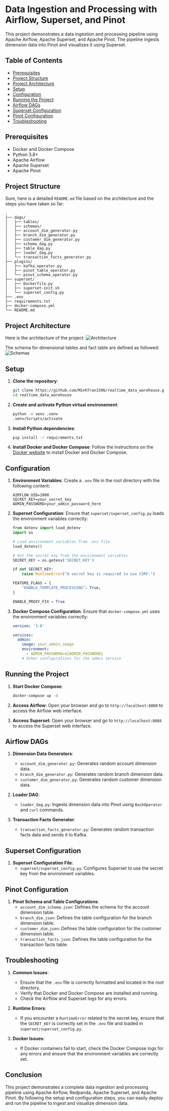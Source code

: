 # Data Ingestion and Processing with Airflow, Superset, and Pinot

This project demonstrates a data ingestion and processing pipeline using Apache Airflow, Apache Superset, and Apache Pinot. The pipeline ingests dimension data into Pinot and visualizes it using Superset.

## Table of Contents

- [Prerequisites](#prerequisites)
- [Project Structure](#project-structure)
- [Project Architecture](#project-architecture)
- [Setup](#setup)
- [Configuration](#configuration)
- [Running the Project](#running-the-project)
- [Airflow DAGs](#airflow-dags)
- [Superset Configuration](#superset-configuration)
- [Pinot Configuration](#pinot-configuration)
- [Troubleshooting](#troubleshooting)

## Prerequisites

- Docker and Docker Compose
- Python 3.8+
- Apache Airflow
- Apache Superset
- Apache Pinot

## Project Structure
Sure, here is a detailed `README.md` file based on the architecture and the steps you have taken so far:

```
.
├── dags/
│   ├── tables/
│   ├── schemas/
│   ├── account_dim_generator.py
│   ├── branch_dim_generator.py
│   ├── customer_dim_generator.py
│   ├── schema_dag.py
│   ├── table_dag.py
│   ├── loader_dag.py
│   └── transaction_facts_generator.py
├── plugins/
│   ├── kafka_operator.py
│   ├── pinot_table_operator.py
│   └── pinot_schema_operator.py
├── superset/
│   ├── Dockerfile.py
│   ├── superset-init.sh
│   └── superset_config.py
├── .env
├── requirements.txt
├── docker-compose.yml
└── README.md
```

## Project Architecture
Here is the architecture of the project:
![Architecture](images/realitime_dw_diagram.drawio.png)

The schema for dimensional tables and fact table are defined as followed:
![Schemas](images/schema.png)

## Setup

1. **Clone the repository**:
   ```sh
   git clone https://github.com/MinhTran1506/realtime_data_warehouse.git
   cd realtime_data_warehouse
   ```

2. **Create and activate Python virtual environement**:
    ```sh
    python -m venv .venv
    .venv/Scripts/activate
    ```

2. **Install Python dependencies**:
   ```sh
   pip install -r requirements.txt
   ```

3. **Install Docker and Docker Compose**:
   Follow the instructions on the [Docker website](https://docs.docker.com/get-docker/) to install Docker and Docker Compose.

## Configuration

1. **Environment Variables**:
   Create a `.env` file in the root directory with the following content:
   ```properties
   AIRFLOW_UID=1000
   SECRET_KEY=your_secret_key
   ADMIN_PASSWORD=your_admin_password_here
   ```

2. **Superset Configuration**:
   Ensure that `superset/superset_config.py` loads the environment variables correctly:
   ```python
   from dotenv import load_dotenv
   import os

   # Load environment variables from .env file
   load_dotenv()

   # Get the secret key from the environment variables
   SECRET_KEY = os.getenv('SECRET_KEY')

   if not SECRET_KEY:
       raise RuntimeError("A secret key is required to use CSRF.")

   FEATURE_FLAGS = {
       "ENABLE_TEMPLATE_PROCESSING": True,
   }

   ENABLE_PROXY_FIX = True
   ```

3. **Docker Compose Configuration**:
   Ensure that `docker-compose.yml` uses the environment variables correctly:
   ```yaml
   version: '3.8'

   services:
     admin:
       image: your_admin_image
       environment:
         - ADMIN_PASSWORD=${ADMIN_PASSWORD}
       # Other configurations for the admin service
   ```

## Running the Project

1. **Start Docker Compose**:
   ```sh
   docker-compose up -d
   ```

2. **Access Airflow**:
   Open your browser and go to `http://localhost:8080` to access the Airflow web interface.

3. **Access Superset**:
   Open your browser and go to `http://localhost:8088` to access the Superset web interface.

## Airflow DAGs

1. **Dimension Data Generators**:
   - `account_dim_generator.py`: Generates random account dimension data.
   - `branch_dim_generator.py`: Generates random branch dimension data.
   - `customer_dim_generator.py`: Generates random customer dimension data.

2. **Loader DAG**:
   - `loader_dag.py`: Ingests dimension data into Pinot using `BashOperator` and `curl` commands.

3. **Transaction Facts Generator**:
   - `transaction_facts_generator.py`: Generates random transaction facts data and sends it to Kafka.

## Superset Configuration

1. **Superset Configuration File**:
   - `superset/superset_config.py`: Configures Superset to use the secret key from the environment variables.

## Pinot Configuration

1. **Pinot Schema and Table Configurations**:
   - `account_dim_schema.json`: Defines the schema for the account dimension table.
   - `branch_dim.json`: Defines the table configuration for the branch dimension table.
   - `customer_dim.json`: Defines the table configuration for the customer dimension table.
   - `transaction_facts.json`: Defines the table configuration for the transaction facts table.

## Troubleshooting

1. **Common Issues**:
   - Ensure that the `.env` file is correctly formatted and located in the root directory.
   - Verify that Docker and Docker Compose are installed and running.
   - Check the Airflow and Superset logs for any errors.

2. **Runtime Errors**:
   - If you encounter a `RuntimeError` related to the secret key, ensure that the `SECRET_KEY` is correctly set in the `.env` file and loaded in `superset/superset_config.py`.

3. **Docker Issues**:
   - If Docker containers fail to start, check the Docker Compose logs for any errors and ensure that the environment variables are correctly set.

## Conclusion

This project demonstrates a complete data ingestion and processing pipeline using Apache Airflow, Redpanda, Apache Superset, and Apache Pinot. By following the setup and configuration steps, you can easily deploy and run the pipeline to ingest and visualize dimension data.

